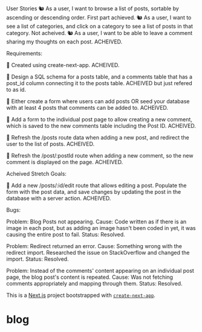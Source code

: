 User Stories
🐿️ As a user, I want to browse a list of posts, sortable by ascending or descending order. First part achieved.
🐿️ As a user, I want to see a list of categories, and click on a category to see a list of posts in that category. Not acheived.
🐿️ As a user, I want to be able to leave a comment sharing my thoughts on each post. ACHEIVED.

Requirements:

🎯 Created using create-next-app. ACHEIVED.

🎯 Design a SQL schema for a posts table, and a comments table that has a post_id column connecting it to the posts table. ACHEIVED but just refered to as id.

🎯 Either create a form where users can add posts OR seed your database with at least 4 posts that comments can be added to. ACHEIVED.

🎯 Add a form to the individual post page to allow creating a new comment, which is saved to the new comments table including the Post ID. ACHEIVED.

🎯 Refresh the /posts route data when adding a new post, and redirect the user to the list of posts. ACHEIVED.

🎯 Refresh the /post/:postId route when adding a new comment, so the new comment is displayed on the page. ACHEIVED.

Acheived Stretch Goals:

🏹 Add a new /posts/:id/edit route that allows editing a post. Populate the form with the post data, and save changes by updating the post in the database with a server action. ACHEIVED.

Bugs:

Problem: Blog Posts not appearing.
Cause: Code written as if there is an image in each post, but as adding an image hasn't been coded in yet, it was causing the entire post to fail.
Status: Resolved.

Problem: Redirect returned an error.
Cause: Something wrong with the redirect import. Researched the issue on StackOverflow and changed the import.
Status: Resolved.

Problem: Instead of the comments' content appearing on an individual post page, the blog post's content is repeated.
Cause: Was not fetching comments appropriately and mapping through them.
Status: Resolved.

This is a [Next.js](https://nextjs.org/) project bootstrapped with [`create-next-app`](https://github.com/vercel/next.js/tree/canary/packages/create-next-app).

# blog
